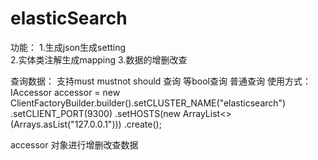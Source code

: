 # elasticSearch
功能：
1.生成json生成setting  
2.实体类注解生成mapping 
3.数据的增删改查

查询数据： 支持must mustnot should 查询 等bool查询
          普通查询 
使用方式：
IAccessor accessor = new ClientFactoryBuilder.builder().setCLUSTER_NAME("elasticsearch")
                .setCLIENT_PORT(9300)
                .setHOSTS(new ArrayList<>(Arrays.asList("127.0.0.1")))
                .create();
                
accessor 对象进行增删改查数据     